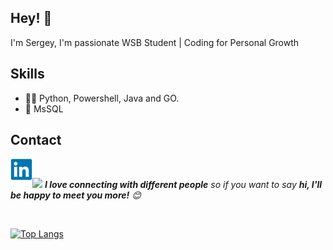 
## Hey! 👋
I'm Sergey, 
I'm passionate WSB Student | Coding for Personal Growth

## Skills
- 👨‍💻 Python, Powershell, Java and GO.
- 💽 MsSQL
## Contact
[<img align="left" alt="LinkedIn" width="35px" src="https://raw.githubusercontent.com/devicons/devicon/c7d326b6009e60442abc35fa45706d6f30ee4c8e/icons/linkedin/linkedin-original.svg" />][linkedin]
<br />

<img src="https://media.giphy.com/media/LnQjpWaON8nhr21vNW/giphy.gif" width="60"> <em><b>I love connecting with different people</b> so if you want to say <b>hi, I'll be happy to meet you more!</b> 😊</em>

<br />

[![Top Langs](https://github-readme-stats.vercel.app/api/top-langs/?username=SergeyMarkelov&layout=compact)](https://github.com/anuraghazra/github-readme-stats)


[linkedin]: https://www.linkedin.com/in/sergey-markelov-733263245


